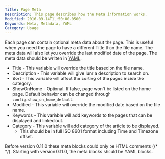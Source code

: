 ```yaml
---
Title: Page Meta
Description: This page describes how the Meta information works.
Modified: 2016-09-14T11:50:00-0500
Keywords: Meta, Metadata, YAML
Category: Usage
---
```


Each page can contain optional meta data about the page. This is useful when you need the page to have a different
Title than the file name. The meta data will also let you override the last modified date of the page. The meta data
should be written in [YAML](http://www.yaml.org/spec/1.2/spec.html).

 * Title - This variable will override the title based on the file name.
 * Description - This variable will give lunr a description to search on.
 * Sort - This variable will affect the sorting of the pages inside the category.
 * ShowOnHome - Optional. If false, page won't be listed on the home page. Default behavior can be changed through `config.show_on_home_default`.
 * Modified - This variable will override the modified date based on the file name.
 * Keywords - This variable will add keywords to the pages that can be displayed and linked out.
 * Category - This variable will add category of the article to be displayed.
   * This should be in full ISO 8601 format including Time and Timezone offset.

Before version 0.11.0 these meta blocks could only be HTML comments (/\* \*/). Starting with version 0.11.0, the meta
blocks should be YAML blocks.
